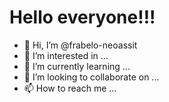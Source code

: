 # Hello everyone!!!

- 👋 Hi, I’m @frabelo-neoassit
- 👀 I’m interested in ...
- 🌱 I’m currently learning ...
- 💞️ I’m looking to collaborate on ...
- 📫 How to reach me ...

<!---
frabelo-neoassit/frabelo-neoassit is a ✨ special ✨ repository because its `README.md` (this file) appears on your GitHub profile.
You can click the Preview link to take a look at your changes.
--->

